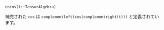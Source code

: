 ```
cocos(t::TensorAlgebra)
```

補完された `cos` は `complementleft(cos(complementright(t)))` と定義されています。
